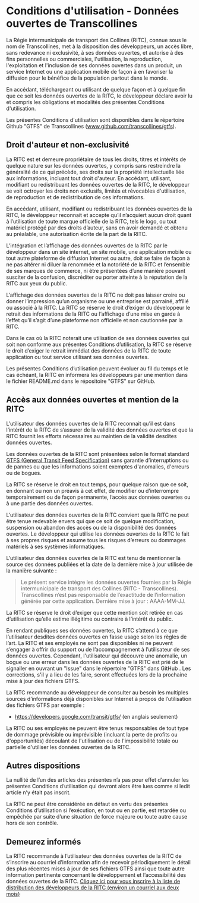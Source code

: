 # Conditions d'utilisation - Données ouvertes de Transcollines
La Régie intermunicipale de transport des Collines (RITC), connue sous le nom de Transcollines, met à la disposition des développeurs, un accès libre, sans redevance ni exclusivité, à ses données ouvertes, et autorise à des fins personnelles ou commerciales, l'utilisation, la reproduction, l'exploitation et l'inclusion de ses données ouvertes dans un produit, un service Internet ou une application mobile de façon à en favoriser la diffusion pour le bénéfice de la population partout dans le monde.

En accédant, téléchargeant ou utilisant de quelque façon et à quelque fin que ce soit les données ouvertes de la RITC, le développeur déclare avoir lu et compris les obligations et modalités des présentes Conditions d'utilisation.

Les présentes Conditions d'utilisation sont disponibles dans le répertoire Github "GTFS" de Transcollines (www.github.com/transcollines/gtfs).
## Droit d'auteur et non-exclusivité
La RITC est et demeure propriétaire de tous les droits, titres et intérêts de quelque nature sur les données ouvertes, y compris sans restreindre la généralité de ce qui précède, ses droits sur la propriété intellectuelle liée aux informations, incluant tout droit d'auteur.
En accédant, utilisant, modifiant ou redistribuant les données ouvertes de la RITC, le développeur se voit octroyer les droits non exclusifs, limités et révocables d'utilisation, de reproduction et de redistribution de ces informations.

En accédant, utilisant, modifiant ou redistribuant les données ouvertes de la RITC, le développeur reconnait et accepte qu’il n’acquiert aucun droit quant à l’utilisation de toute marque officielle de la RITC, tels le logo, ou tout matériel protégé par des droits d’auteur, sans en avoir demandé et obtenu au préalable, une autorisation écrite de la part de la RITC.

L’intégration et l’affichage des données ouvertes de la RITC par le développeur dans un site internet, un site mobile, une application mobile ou tout autre plateforme de diffusion Internet ou autre, doit se faire de façon à ne pas altérer ni diluer la renommée et la notoriété de la RITC et l’ensemble de ses marques de commerce, ni être présentées d’une manière pouvant susciter de la confusion, discréditer ou porter atteinte à la réputation de la RITC aux yeux du public.

L’affichage des données ouvertes de la RITC ne doit pas laisser croire ou donner l’impression qu’un organisme ou une entreprise est parrainé, affilié ou associé à la RITC. La RITC se réserve le droit d’exiger du développeur le retrait des informations de la RITC ou l‘affichage d’une mise en garde à l’effet qu’il s’agit d’une plateforme non officielle et non cautionnée par la RITC.

Dans le cas où la RITC noterait une utilisation de ses données ouvertes qui soit non conforme aux présentes Conditions d’utilisation, la RITC se réserve le droit d’exiger le retrait immédiat des données de la RITC de toute application ou tout service utilisant ses données ouvertes.

Les présentes Conditions d’utilisation peuvent évoluer au fil du temps et le cas échéant, la RITC en informera les développeurs par une mention dans le fichier README.md dans le répositoire "GTFS" sur GitHub.
## Accès aux données ouvertes et mention de la RITC
L’utilisateur des données ouvertes de la RITC reconnait qu’il est dans l’intérêt de la RITC de s’assurer de la validité des données ouvertes et que la RITC fournit les efforts nécessaires au maintien de la validité desdites données ouvertes.

Les données ouvertes de la RITC sont présentées selon le format standard [GTFS (General Transit Feed Specification)](https://developers.google.com/transit/gtfs) sans garantie d’interruptions ou de pannes ou que les informations soient exemptes d'anomalies, d'erreurs ou de bogues.

La RITC se réserve le droit en tout temps, pour quelque raison que ce soit, en donnant ou non un préavis à cet effet, de modifier ou d’interrompre temporairement ou de façon permanente, l’accès aux données ouvertes ou à une partie des données ouvertes.

L’utilisateur des données ouvertes de la RITC convient que la RITC ne peut être tenue redevable envers qui que ce soit de quelque modification, suspension ou abandon des accès ou de la disponibilité des données ouvertes. Le développeur qui utilise les données ouvertes de la RITC le fait à ses propres risques et assume tous les risques d’erreurs ou dommages matériels à ses systèmes informatiques.

L’utilisateur des données ouvertes de la RITC est tenu de mentionner la source des données publiées et la date de la dernière mise à jour utilisée de la manière suivante :

> Le présent service intègre les données ouvertes fournies par la Régie intermunicipale de transport des Collines (RITC - Transcollines). Transcollines n’est pas responsable de l’exactitude de l’information générée par cette application. Dernière mise à jour : AAAA-MM-JJ.

La RITC se réserve le droit d’exiger que cette mention soit retirée en cas d’utilisation qu’elle estime illégitime ou contraire à l’intérêt du public.

En rendant publiques ses données ouvertes, la RITC s’attend à ce que l’utilisateur desdites données ouvertes en fasse usage selon les règles de l’art. La RITC et ses employés ne sont pas disponibles ni ne peuvent s’engager à offrir du support ou de l’accompagnement à l’utilisateur de ses données ouvertes. Cependant, l'utilisateur qui découvre une anomalie, un bogue ou une erreur dans les données ouvertes de la RITC est prié de le signaller en ouvrant un "Issue" dans le répertoire "GTFS" dans GitHub . Les corrections, s'il y a lieu de les faire, seront effectuées lors de la prochaine mise à jour des fichiers GTFS.

La RITC recommande au développeur de consulter au besoin les multiples sources d’informations déjà disponibles sur Internet à propos de l’utilisation des fichiers GTFS par exemple :
* https://developers.google.com/transit/gtfs/ (en anglais seulement)

La RITC ou ses employés ne peuvent être tenus responsables de tout type de dommage prévisible ou imprévisible (incluant la perte de profits ou d'opportunités) découlant de l'utilisation ou de l'impossibilité totale ou partielle d'utiliser les données ouvertes de la RITC.
## Autres dispositions
La nullité de l’un des articles des présentes n’a pas pour effet d’annuler les présentes Conditions d’utilisation qui devront alors être lues comme si ledit article n’y était pas inscrit.

La RITC ne peut être considérée en défaut en vertu des présentes Conditions d’utilisation si l’exécution, en tout ou en partie, est retardée ou empêchée par suite d’une situation de force majeure ou toute autre cause hors de son contrôle.
## Demeurez informés
La RITC recommande à l’utilisateur des données ouvertes de la RITC de s’inscrire au courriel d’information afin de recevoir périodiquement le détail des plus récentes mises à jour de ses fichiers GTFS ainsi que toute autre information pertinente concernant le développement et l’accessibilité des données ouvertes de la RITC.
[Cliquez ici pour vous inscrire à la liste de distribution des développeurs de la RITC (environ un courriel aux deux mois)](https://forms.office.com/Pages/ResponsePage.aspx?id=E7Fe_cNXKEamfise0d6K-7z88p3eAzZIns4uRERv9ZRUNFRTMVM0OFo1NjhMR0ZINEhFUDdVQzU2Uy4u)
